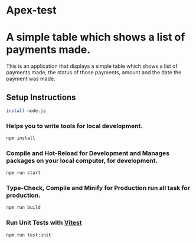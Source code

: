 # Apex-test

# A simple table which shows a list of payments made.

This is an application that displays a simple table which shows a list of payments made, the status of those payments, amount and the date the payment was made.

## Setup Instructions

```sh
install node.js
```

### Helps you to write tools for local development.

```sh
npm install
```

### Compile and Hot-Reload for Development and Manages packages on your local computer, for development.

```sh
npm run start
```

### Type-Check, Compile and Minify for Production run all task for production.

```sh
npm run build
```

### Run Unit Tests with [Vitest](https://vitest.dev/)

```sh
npm run test:unit
```
